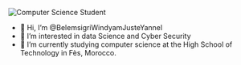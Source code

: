![Computer Science Student](https://github.com/user-attachments/assets/754b29f9-9744-4f98-a0bc-3d3a11378da0)

- 👋 Hi, I’m @BelemsigriWindyamJusteYannel
- 👀 I’m interested in data Science and Cyber Security
- 🌱 I’m currently studying computer science at the High School of Technology in Fès, Morocco.
